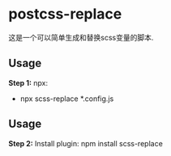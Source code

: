 # postcss-replace


这是一个可以简单生成和替换scss变量的脚本.

## Usage
  **Step 1:** npx:
  - npx scss-replace *.config.js

## Usage
  **Step 2:** Install plugin:
  npm install scss-replace


 

<!-- [PostCSS]: https://github.com/postcss/postcss

```css
.foo {
  /* Input example */
}
```

```css
.foo {
  /* Output example */
}
```

